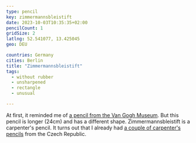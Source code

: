 ```yaml
---
type: pencil
key: zimmermannsbleistift
date: 2023-10-03T10:35:35+02:00
pencilCount: 1
gridSize: 2
latlng: 52.541077, 13.425045
geo: DEU

countries: Germany
cities: Berlin
title: "Zimmermannsbleistift"
tags:
  - without rubber
  - unsharpened
  - rectangle
  - unusual

---
```


At first, it reminded me of [a pencil from the Van Gogh Museum](?display=vangogh). But this pencil is longer (24cm) and has a different shape. Zimmermannsbleistift is a carpenter's pencil. It turns out that I already had [a couple of carpenter's pencils](?display=ceska) from the Czech Republic.
